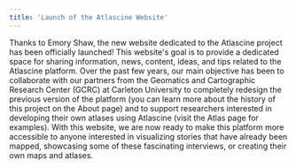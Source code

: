 ```yaml
---
title: 'Launch of the Atlascine Website'
---
```


Thanks to Emory Shaw, the new website dedicated to the Atlascine project has been officially launched! This website's goal is to provide a dedicated space for sharing information, news, content, ideas, and tips related to the Atlascine platform. Over the past few years, our main objective has been to collaborate with our partners from the Geomatics and Cartographic Research Center (GCRC) at Carleton University to completely redesign the previous version of the platform (you can learn more about the history of this project on the About page) and to support researchers interested in developing their own atlases using Atlascine (visit the Atlas page for examples). With this website, we are now ready to make this platform more accessible to anyone interested in visualizing stories that have already been mapped, showcasing some of these fascinating interviews, or creating their own maps and atlases.
